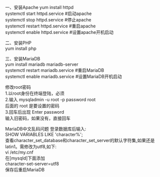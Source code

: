 一、安装Apache
yum install httpd  
systemctl start httpd.service #启动apache  
systemctl stop httpd.service #停止apache  
systemctl restart httpd.service #重启apache  
systemctl enable httpd.service #设置apache开机启动  

二、安装PHP  
yum install php  

三、安装MariaDB  
yum install mariadb mariadb-server  
systemctl restart mariadb.service #重启MariaDB  
systemctl enable mariadb.service #设置MariaDB开机启动  


修改root密码  
1.以root身份在终端登陆，必须  
2.输入 mysqladmin -u root -p password root  
后面的 root 是要设置的密码  
3.回车后出现 Enter password   
输入旧密码，如果没有，直接回车  

MariaDB中文乱码问题
登录数据库后输入:  
SHOW VARIABLES LIKE 'character%';  
查看character_set_database和character_set_server的默认字符集,如果还是latin1。需修改为utf8,如下:  
vi /etc/my.cnf  
在[mysqld]下面添加  
character-set-server=utf8  
保存后重启MariaDB  





